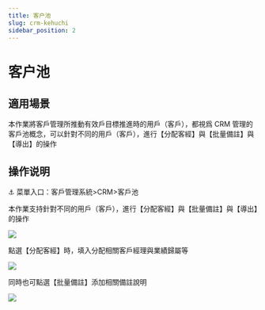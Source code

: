 ```yaml
---
title: 客户池
slug: crm-kehuchi
sidebar_position: 2
---
```



# 客户池

## 適用場景

本作業將客戶管理所推動有效戶目標推進時的用戶（客戶），都視爲 CRM 管理的客戶池概念，可以針對不同的用戶（客戶），進行【分配客經】與【批量備註】與【導出】的操作

## 操作说明

<div class="callout callout-bg-6 callout-border-6">
<p>⚓ 菜單入口：客戶管理系統&gt;CRM&gt;客戶池</p>
</div>

本作業支持針對不同的用戶（客戶），進行【分配客經】與【批量備註】與【導出】的操作

<img src="/assets/EBUrbNR1todiiOx9XQfcpoptnNh.png" src-width="3198" src-height="1606" align="center"/>

點選【分配客經】時，填入分配相關客戶經理與業績歸屬等

<img src="/assets/DdvjbwzoKoiuLpxIrFeceMEVnuh.png" src-width="3230" src-height="1624" align="center"/>

同時也可點選【批量備註】添加相關備註說明

<img src="/assets/PDw9b7B3FosSaAxc7bscudJNnib.png" src-width="2266" src-height="1066" align="center"/>

